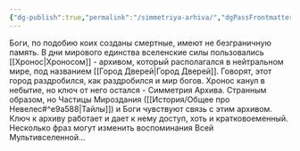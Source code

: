 ```yaml
---
{"dg-publish":true,"permalink":"/simmetriya-arhiva/","dgPassFrontmatter":true}
---
```


Боги, по подобию коих созданы смертные, имеют не безграничную память. В дни мирового единства вселенские силы пользовались [[Хронос\|Хроносом]] - архивом, который располагался в нейтральном мире, под названием [[Город Дверей\|Город Дверей]]. Говорят, этот город раздробился, как раздробился и мир богов. Хронос канул в небытие, но ключ от него остался - Симметрия Архива. Странным образом, но Частицы Мироздания ([[История/Общее про Невелес#^e9a588\|Тайлы]]) и Боги чувствуют связь с этим архивом. Ключ к архиву работает и дает к нему доступ, хоть и кратковоеменный. Несколько фраз могут изменить воспоминания Всей Мультивселенной…
